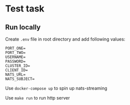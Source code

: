 # Test task

## Run locally

Create `.env` file in root directory and add following values:

```
PORT_ONE=
PORT_TWO=
USERNAME=
PASSWORD=
CLUSTER_ID=
CLIENT_ID=
NATS_URL=
NATS_SUBJECT=
```

Use `docker-compose up` to spin up nats-streaming

Use `make run` to run http server
